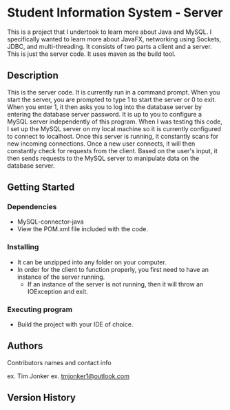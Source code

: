 # Student Information System - Server

This is a project that I undertook to learn more about Java and MySQL.  I specifically wanted to learn more about JavaFX, 
networking using Sockets, JDBC, and multi-threading.  It consists of two parts a client and a server.  This is just the server 
code.  It uses maven as the build tool.

## Description

This is the server code.  It is currently run in a command prompt.  When you start the server, you are prompted to type 1 to start the server or 0 to exit.  
When you enter 1, it then asks you to log into the database server by entering the database server password.  It is up to you to configure a MySQL server independently
of this program.  When I was testing this code, I set up the MySQL server on my local machine so it is currently configured to connect to localhost.  Once this
server is running, it constantly scans for new incoming connections.  Once a new user connects, it will then constantly check for requests from the client.
Based on the user's input, it then sends requests to the MySQL server to manipulate data on the database server.

## Getting Started

### Dependencies

* MySQL-connector-java
* View the POM.xml file included with the code.

### Installing

* It can be unzipped into any folder on your computer.
* In order for the client to function properly, you first need to have an instance of the server running.
	* If an instance of the server is not running, then it will throw an IOException and exit.


### Executing program

* Build the project with your IDE of choice.


## Authors

Contributors names and contact info

ex. Tim Jonker
ex. tmjonker1@outlook.com

## Version History


